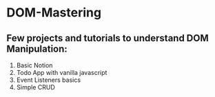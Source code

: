 # DOM-Mastering
## Few projects and tutorials to understand DOM Manipulation:
1. Basic Notion
2. Todo App with vanilla javascript
3. Event Listeners basics
4. Simple CRUD
